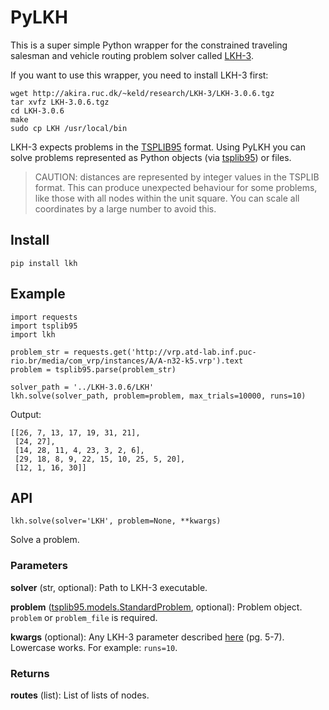 # PyLKH
This is a super simple Python wrapper for the constrained traveling salesman and vehicle routing problem solver called [LKH-3](http://akira.ruc.dk/~keld/research/LKH-3/).

If you want to use this wrapper, you need to install LKH-3 first:
```
wget http://akira.ruc.dk/~keld/research/LKH-3/LKH-3.0.6.tgz
tar xvfz LKH-3.0.6.tgz
cd LKH-3.0.6
make
sudo cp LKH /usr/local/bin
```

LKH-3 expects problems in the [TSPLIB95](https://github.com/ben-hudson/pylkh/blob/master/tsplib95.pdf) format. Using PyLKH you can solve problems represented as Python objects (via [tsplib95](https://tsplib95.readthedocs.io/)) or files.

> CAUTION: distances are represented by integer values in the TSPLIB format. This can produce unexpected behaviour for some problems, like those with all nodes within the unit square. You can scale all coordinates by a large number to avoid this.

## Install
```
pip install lkh
```

## Example
```
import requests
import tsplib95
import lkh

problem_str = requests.get('http://vrp.atd-lab.inf.puc-rio.br/media/com_vrp/instances/A/A-n32-k5.vrp').text
problem = tsplib95.parse(problem_str)

solver_path = '../LKH-3.0.6/LKH'
lkh.solve(solver_path, problem=problem, max_trials=10000, runs=10)
```
Output:
```
[[26, 7, 13, 17, 19, 31, 21],
 [24, 27],
 [14, 28, 11, 4, 23, 3, 2, 6],
 [29, 18, 8, 9, 22, 15, 10, 25, 5, 20],
 [12, 1, 16, 30]]
```

## API
```lkh.solve(solver='LKH', problem=None, **kwargs)```

Solve a problem.

### Parameters
**solver** (str, optional): Path to LKH-3 executable.

**problem** ([tsplib95.models.StandardProblem](https://tsplib95.readthedocs.io/en/stable/pages/modules.html#tsplib95.models.StandardProblem), optional): Problem object. `problem` or `problem_file` is required.

**kwargs** (optional): Any LKH-3 parameter described [here](https://github.com/ben-hudson/pylkh/blob/master/LKH_guide.pdf) (pg. 5-7). Lowercase works. For example: `runs=10`.

### Returns
**routes** (list): List of lists of nodes.
